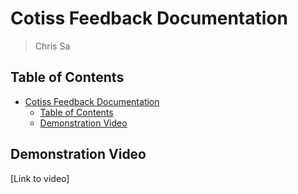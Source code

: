 # Cotiss Feedback Documentation

> Chris Sa

## Table of Contents

- [Cotiss Feedback Documentation](#cotiss-feedback-documentation)
  - [Table of Contents](#table-of-contents)
  - [Demonstration Video](#demonstration-video)

## Demonstration Video

[Link to video]

